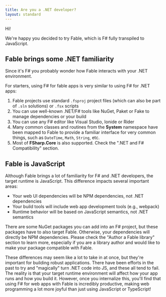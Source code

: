 ```yaml
---
title: Are you a .NET developer?
layout: standard
---
```


Hi!

We're happy you decided to try Fable, which is F# fully transpiled to JavaScript.

## Fable brings some .NET familiarity

Since it's F# you probably wonder how Fable interacts with your .NET environment.

For starters, using F# for fable apps is very similar to using F# for .NET apps:

1. Fable projects use standard `.fsproj` project files (which can also be part of `.sln` solutions) or `.fsx` scripts
2. You can use well-known .NET/F# tools like NuGet, Paket or Fake to manage dependencies or your build
3. You can use any F# editor like Visual Studio, Ionide or Rider
4. Many common classes and routines from the **System** namespace have been mapped to Fable to provide a familiar interface for very common things, such as `DateTime`, `Math`, `String`, etc.
5. Most of **FSharp.Core** is also supported. Check the ".NET and F# Compatibility" section.

## Fable is JavaScript

Although Fable brings a lot of familiarity for F# and .NET developers, the target runtime is JavaScript. This difference impacts several important areas:

* Your web UI dependencies will be NPM dependencies, not .NET dependencies
* Your build tools will include web app development tools (e.g., webpack)
* Runtime behavior will be based on JavaScript semantics, not .NET semantics

There are some NuGet packages you can add into an F# project, but these packages have to also target Fable. Otherwise, your dependencies will directly be NPM dependencies. Please check the "Author a Fable library" section to learn more, especially if you are a library author and would like to make your package compatible with Fable.

These differences may seem like a lot to take in at once, but they're important for building robust applications. There have been efforts in the past to try and "magically" turn .NET code into JS, and these all tend to fail. The reality is that your target runtime environment will affect how your app runs and how you build it. However, once you internalize this, you'll find that using F# for web apps with Fable is incredibly productive, making web programming a lot more joyful than just using JavaScript or TypeScript!

